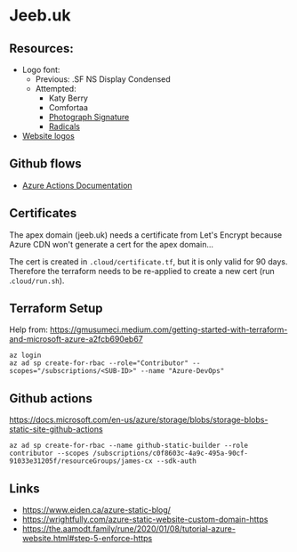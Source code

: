 # Jeeb.uk

## Resources:

* Logo font: 
  * Previous: .SF NS Display Condensed
  * Attempted:
    * Katy Berry
    * Comfortaa
    * [Photograph Signature](https://www.dafont.com/photograph-signature.font?fpp=200&text=jeeb.uk)
    * [Radicals](https://fontbundles.net/free-fonts/script-fonts/radicals?ref=XBlDfU)
* [Website logos](https://iconmonstr.com)

## Github flows

* [Azure Actions Documentation](https://github.com/marketplace/actions/azure-cli-action)

## Certificates

The apex domain (jeeb.uk) needs a certificate from Let's Encrypt because Azure CDN won't generate a cert for the apex domain...

The cert is created in `.cloud/certificate.tf`, but it is only valid for 90 days. Therefore the terraform needs to be re-applied to create a new cert (run .`cloud/run.sh`).

## Terraform Setup

Help from: https://gmusumeci.medium.com/getting-started-with-terraform-and-microsoft-azure-a2fcb690eb67

```shell
az login
az ad sp create-for-rbac --role="Contributor" --scopes="/subscriptions/<SUB-ID>" --name "Azure-DevOps"
```

## Github actions
https://docs.microsoft.com/en-us/azure/storage/blobs/storage-blobs-static-site-github-actions
```shell
az ad sp create-for-rbac --name github-static-builder --role contributor --scopes /subscriptions/c0f8603c-4a9c-495a-90cf-91033e31205f/resourceGroups/james-cx --sdk-auth
```

## Links

- https://www.eiden.ca/azure-static-blog/
- https://wrightfully.com/azure-static-website-custom-domain-https
- https://the.aamodt.family/rune/2020/01/08/tutorial-azure-website.html#step-5-enforce-https